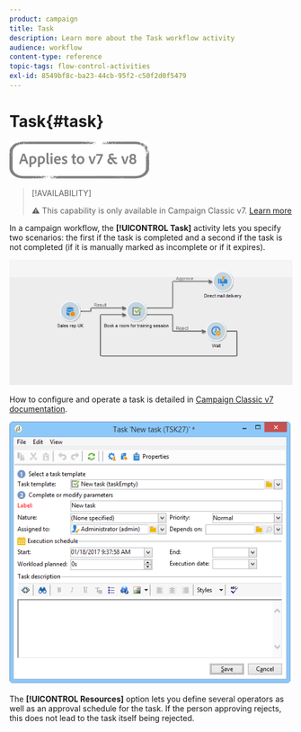 ```yaml
---
product: campaign
title: Task
description: Learn more about the Task workflow activity
audience: workflow
content-type: reference
topic-tags: flow-control-activities
exl-id: 8549bf8c-ba23-44cb-95f2-c50f2d0f5479
---
```

# Task{#task}

![](../../assets/common.svg)

>[!AVAILABILITY]
>
>:warning: This capability is only available in Campaign Classic v7. [Learn more](../../../v7/mrm/using/creating-and-managing-tasks.md)

In a campaign workflow, the **[!UICONTROL Task]** activity lets you specify two scenarios: the first if the task is completed and a second if the task is not completed (if it is manually marked as incomplete or if it expires).

![](assets/mrm_task_in_workflow.png)

How to configure and operate a task is detailed in [Campaign Classic v7 documentation](../../../v7/mrm/using/creating-and-managing-tasks.md).

![](assets/wkf_task_activity.png)

The **[!UICONTROL Resources]** option lets you define several operators as well as an approval schedule for the task. If the person approving rejects, this does not lead to the task itself being rejected.
